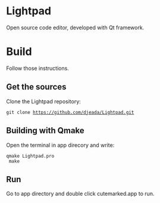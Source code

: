 # Lightpad
Open source code editor, developed with Qt framework.

<h1>Build</h1>

Follow those instructions.

<h2>Get the sources</h2>
Clone the Lightpad repository:

<code>git clone https://github.com/djeada/Lightpad.git</code>


<h2>Building with Qmake</h2>
Open the terminal in app direcory and write:

<code>qmake Lightpad.pro </br>
make</code>

<h2>Run</h2>
Go to app directory and double click cutemarked.app to run.
